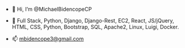 - 👋 Hi, I’m @MichaelBidencopeCP
- 👀 Full Stack, Python, Django, Django-Rest, EC2, React, JS/jQuery, HTML, CSS, Python, Bootstrap, SQL, Apache2, Linux, Luigi, Docker.


- 📫 mbidencope3@gmail.com

<!---
- 💞️ I’m looking to collaborate on ...
- 🌱 Stripe
MichaelBidencopeCP/MichaelBidencopeCP is a ✨ special ✨ repository because its `README.md` (this file) appears on your GitHub profile.
You can click the Preview link to take a look at your changes.
--->
